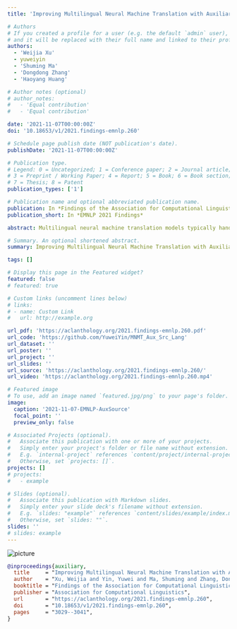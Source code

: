 ```yaml
---
title: 'Improving Multilingual Neural Machine Translation with Auxiliary Source Languages'

# Authors
# If you created a profile for a user (e.g. the default `admin` user), write the username (folder name) here
# and it will be replaced with their full name and linked to their profile.
authors:
  - 'Weijia Xu'
  - yuweiyin
  - 'Shuming Ma'
  - 'Dongdong Zhang'
  - 'Haoyang Huang'

# Author notes (optional)
# author_notes:
#   - 'Equal contribution'
#   - 'Equal contribution'

date: '2021-11-07T00:00:00Z'
doi: '10.18653/v1/2021.findings-emnlp.260'

# Schedule page publish date (NOT publication's date).
publishDate: '2021-11-07T00:00:00Z'

# Publication type.
# Legend: 0 = Uncategorized; 1 = Conference paper; 2 = Journal article;
# 3 = Preprint / Working Paper; 4 = Report; 5 = Book; 6 = Book section;
# 7 = Thesis; 8 = Patent
publication_types: ['1']

# Publication name and optional abbreviated publication name.
publication: In *Findings of the Association for Computational Linguistics EMNLP 2021*
publication_short: In *EMNLP 2021 Findings*

abstract: Multilingual neural machine translation models typically handle one source language at a time. However, prior work has shown that translating from multiple source languages improves translation quality. Different from existing approaches on multi-source translation that are limited to the test scenario where parallel source sentences from multiple languages are available at inference time, we propose to improve multilingual translation in a more common scenario by exploiting synthetic source sentences from auxiliary languages. We train our model on synthetic multi-source corpora and apply random masking to enable flexible inference with single-source or bi-source inputs. Extensive experiments on Chinese/English-Japanese and a large-scale multilingual translation benchmark show that our model outperforms the multilingual baseline significantly by up to +4.0 BLEU with the largest improvements on low-resource or distant language pairs.

# Summary. An optional shortened abstract.
summary: Improving Multilingual Neural Machine Translation with Auxiliary Source Languages

tags: []

# Display this page in the Featured widget?
featured: false
# featured: true

# Custom links (uncomment lines below)
# links:
# - name: Custom Link
#   url: http://example.org

url_pdf: 'https://aclanthology.org/2021.findings-emnlp.260.pdf'
url_code: 'https://github.com/YuweiYin/MNMT_Aux_Src_Lang'
url_dataset: ''
url_poster: ''
url_project: ''
url_slides: ''
url_source: 'https://aclanthology.org/2021.findings-emnlp.260/'
url_video: 'https://aclanthology.org/2021.findings-emnlp.260.mp4'

# Featured image
# To use, add an image named `featured.jpg/png` to your page's folder.
image:
  caption: '2021-11-07-EMNLP-AuxSource'
  focal_point: ''
  preview_only: false

# Associated Projects (optional).
#   Associate this publication with one or more of your projects.
#   Simply enter your project's folder or file name without extension.
#   E.g. `internal-project` references `content/project/internal-project/index.md`.
#   Otherwise, set `projects: []`.
projects: []
# projects:
#   - example

# Slides (optional).
#   Associate this publication with Markdown slides.
#   Simply enter your slide deck's filename without extension.
#   E.g. `slides: "example"` references `content/slides/example/index.md`.
#   Otherwise, set `slides: ""`.
slides: ''
# slides: example
---
```


<!-- {{% callout note %}} -->
<!-- Click the _Cite_ button above to demo the feature to enable visitors to import publication metadata into their reference management software. -->
<!-- {{% /callout %}} -->

<!-- {{% callout note %}} -->
<!-- Create your slides in Markdown - click the _Slides_ button to check out the example. -->
<!-- {{% /callout %}} -->

<!-- Supplementary notes can be added here, including [code, math, and images](https://wowchemy.com/docs/writing-markdown-latex/). -->

<script src="https://polyfill.io/v3/polyfill.min.js?features=es6"></script>
<script id="MathJax-script" async src="https://cdn.jsdelivr.net/npm/mathjax@3/es5/tex-mml-chtml.js"></script>
<script> 
MathJax = {
  tex: {
    inlineMath: [['$', '$']],
    processEscapes: true
  }
};
</script>

![picture](https://yuweiyin.com/files/img/2021-11-07-EMNLP-AuxSource.png)

```bibtex
@inproceedings{auxiliary,
  title     = "Improving Multilingual Neural Machine Translation with Auxiliary Source Languages",
  author    = "Xu, Weijia and Yin, Yuwei and Ma, Shuming and Zhang, Dongdong and Huang, Haoyang",
  booktitle = "Findings of the Association for Computational Linguistics: EMNLP 2021",
  publisher = "Association for Computational Linguistics",
  url       = "https://aclanthology.org/2021.findings-emnlp.260",
  doi       = "10.18653/v1/2021.findings-emnlp.260",
  pages     = "3029--3041",
}
```
